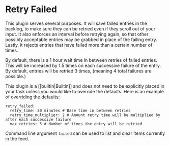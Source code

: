 # Retry Failed
This plugin serves several purposes. It will save failed entries in the backlog, to make sure they can be retried even if they scroll out of your input. It also enforces an interval before retrying again, so that other possibly acceptable entries may be grabbed in place of the failing entry. Lastly, it rejects entries that have failed more than a certain number of times.

By default, there is a 1 hour wait time in between retries of failed entries. This will be increased by 1.5 times on each successive failure of the entry. By default, entries will be retried 3 times, (meaning 4 total failures are possible.)

This plugin is a [[builtin|Builtin]] and does not need to be explicitly placed in your task unless you would like to override the defaults. Here is an example of overriding the defaults:

    retry_failed:
      retry_time: 30 minutes # Base time in between retries
      retry_time_multiplier: 2 # Amount retry time will be multiplied by after each successive failure
      max_retries: 5 # Number of times the entry will be retried


Command line argument `failed` can be used to list and clear items currently in the feed.
